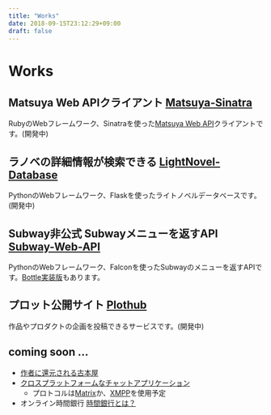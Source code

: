 ```yaml
---
title: "Works"
date: 2018-09-15T23:12:29+09:00
draft: false
---
```


# Works

## Matsuya Web APIクライアント [Matsuya-Sinatra](https://github.com/eniehack/Matsuya-Sinatra)
RubyのWebフレームワーク、Sinatraを使った[Matsuya Web API](https://github.com/makotia/Matsuya-Web-API)クライアントです。(開発中)

## ラノベの詳細情報が検索できる [LightNovel-Database](http://github.com/eniehack/LightNovel-Database)
PythonのWebフレームワーク、Flaskを使ったライトノベルデータベースです。(開発中)

## Subway非公式 Subwayメニューを返すAPI [Subway-Web-API](http://github.com/eniehack/Subway-Web-API)
PythonのWebフレームワーク、Falconを使ったSubwayのメニューを返すAPIです。[Bottle実装版](http://github.com/eniehack/SWA-bottle)もあります。

## プロット公開サイト [Plothub](http://github.com/eniehack/Pylothub)
作品やプロダクトの企画を投稿できるサービスです。(開発中)

## coming soon …
+ [作者に還元される古本屋](https://gist.github.com/eniehack/100814b8bebe974562c25318a6697e32)
+ [クロスプラットフォームなチャットアプリケーション](https://gist.github.com/eniehack/8333e7087c88850b1768fc358175551d)
    + プロトコルは[Matrix](https://matrix.org)か、[XMPP](https://xmpp.org)を使用予定
+ オンライン時間銀行 [時間銀行とは？](https://nipponomia.com/timebanking/)

